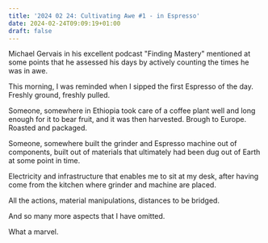 ```yaml
---
title: '2024 02 24: Cultivating Awe #1 - in Espresso'
date: 2024-02-24T09:09:19+01:00
draft: false
---
```

Michael Gervais in his excellent podcast "Finding Mastery" mentioned at some points that he assessed his days by actively counting the times he was in awe.

This morning, I was reminded when I sipped the first Espresso of the day. Freshly ground, freshly pulled.

Someone, somewhere in Ethiopia took care of a coffee plant well and long enough for it to bear fruit, and it was then harvested. Brough to Europe. Roasted and packaged.

Someone, somewhere built the grinder and Espresso machine out of components, built out of materials that ultimately had been dug out of Earth at some point in time. 

Electricity and infrastructure that enables me to sit at my desk, after having come from the kitchen where grinder and machine are placed. 

All the actions, material manipulations, distances to be bridged. 

And so many more aspects that I have omitted. 

What a marvel. 